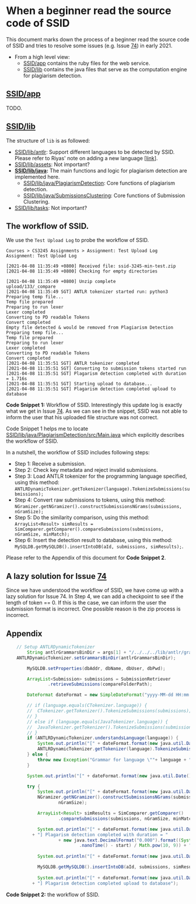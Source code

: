 # When a beginner read the source code of SSID

This document marks down the process of a beginner read the source code of SSID and tries to resolve some issues (e.g. Issue [74](https://github.com/WING-NUS/SSID/issues/74)) in early 2021. 



- From a high level view:
  - [SSID/app](https://github.com/WING-NUS/SSID/tree/master/app) contains the ruby files for the web service.
  - [SSID/lib](https://github.com/WING-NUS/SSID/tree/master/lib) contains the java files that serve as the computation engine for plagiarism detection.



## [SSID/app](https://github.com/WING-NUS/SSID/tree/master/app) 

TODO.



## [SSID/lib](https://github.com/WING-NUS/SSID/tree/master/lib) 

The structure of `lib` is as followed:

- [SSID/lib/antlr](https://github.com/WING-NUS/SSID/tree/master/lib/antlr): Support different languages to be detected by SSID. Please refer to Riyas' note on adding a new language [[link](https://github.com/WING-NUS/SSID/blob/master/doc/add_support_for_new_language.md)].
- [SSID/lib/assets](https://github.com/WING-NUS/SSID/tree/master/lib/assets): Not important?
- **[SSID/lib/java](https://github.com/WING-NUS/SSID/tree/master/lib/java):** The main functions and logic for plagiarism detection are implemented here.
  - [SSID/lib/java/PlagiarismDetection](https://github.com/WING-NUS/SSID/tree/master/lib/java/PlagiarismDetection): Core functions of plagiarism detection.
  - [SSID/lib/java/SubmissionsClustering](https://github.com/WING-NUS/SSID/tree/master/lib/java/SubmissionsClustering): Core functions of Submission Clustering. 
- [SSID/lib/tasks](https://github.com/WING-NUS/SSID/tree/master/lib/tasks): Not important?



## The workflow of SSID.

We use the `Test Upload Log` to probe the workflow of SSID. 

```
Courses > CS3245 Assignments > Assignment: Test Upload Log
Assignment: Test Upload Log

[2021-04-08 11:35:49 +0800] Received file: ssid-3245-min-test.zip 
[2021-04-08 11:35:49 +0800] Checking for empty directories

[2021-04-08 11:35:49 +0800] Unzip complete 
upload/133/_compare 
[2021-04-08 11:35:49 SGT] ANTLR tokenizer started run: python3 
Preparing temp file... 
Temp file prepared 
Preparing to run lexer 
Lexer completed 
Converting to PD readable Tokens 
Convert completed 
Empty file detected & would be removed from Plagiarism Detection 
Preparing temp file... 
Temp file prepared 
Preparing to run lexer 
Lexer completed 
Converting to PD readable Tokens 
Convert completed 
[2021-04-08 11:35:51 SGT] ANTLR tokenizer completed 
[2021-04-08 11:35:51 SGT] Converting to submission tokens started run 
[2021-04-08 11:35:51 SGT] Plagarism detection completed with duration = 1.716s 
[2021-04-08 11:35:51 SGT] Starting upload to database... 
[2021-04-08 11:35:51 SGT] Plagarism detection completed upload to database
```

**Code Snippet 1:** Workflow of SSID. Interestingly this update log is exactly what we get in Issue [74](https://github.com/WING-NUS/SSID/issues/74). As we can see in the snippet, SSID was not able to inform the user that his uploaded file structure was not correct. 



Code Snippet 1 helps me to locate [SSID/lib/java/PlagiarismDetection/src/Main.java](https://github.com/WING-NUS/SSID/blob/master/lib/java/PlagiarismDetection/src/Main.java) which explicitly describes the workflow of SSID. 

In a nutshell, the workflow of SSID includes following steps:

- Step 1: Receive a submission.
- Step 2: Check key metadata and reject invalid submissions. 
- Step 3: Load ANTLR tokenizer for the programming language specified, using this method: `ANTLRDynamicTokenizer.getTokenizer(language).TokenizeSubmissions(submissions);`
- Step 4: Convert raw submissions to tokens, using this method: `NGramizer.getNGramizer().constructSubmissionsNGrams(submissions, nGramSize);`
- Step 5: Do the similarity comparison, using this method: `ArrayList<Result> simResults = SimComparer.getComparer().compareSubmissions(submissions, nGramSize, minMatch);`
- Step 6: Insert the detection result to database, using this method: `MySQLDB.getMySQLDB().insertIntoDB(aId, submissions, simResults);`.

Please refer to the Appendix of this document for **Code Snippet 2**. 



## A lazy solution for Issue [74](https://github.com/WING-NUS/SSID/issues/74)

Since we have understood the workflow of SSID, we have come up with a lazy solution for Issue 74. 
In Step 4, we can add a checkpoint to see if the length of token == 0. If this is the case, we can inform the user the submission format is incorrect. One possible reason is the zip process is incorrect. 



## Appendix

```java
    // Setup ANTLRDynamicTokenizer
		String antlrGrammarsBinDir = args[1] + "/../../../lib/antlr/grammars/bin/";
    ANTLRDynamicTokenizer.setGrammarsBinDir(antlrGrammarsBinDir);

		MySQLDB.setProperties(dbAddr, dbName, dbUser, dbPwd);

		ArrayList<Submission> submissions = SubmissionRetriever
				.retrieveSubmissions(compareFolderPath);

		DateFormat dateFormat = new SimpleDateFormat("yyyy-MM-dd HH:mm:ss z");

		// if (language.equals(CTokenizer.language)) {
		// 	CTokenizer.getTokenizer().TokenizeSubmissions(submissions);
		// } 
		// else if (language.equals(JavaTokenizer.language)) {
		// 	JavaTokenizer.getTokenizer().TokenizeSubmissions(submissions);
		// } 
		if (ANTLRDynamicTokenizer.understandsLanguage(language)) {
			System.out.println("[" + dateFormat.format(new java.util.Date()) + "] ANTLR tokenizer started run: " + language);
			ANTLRDynamicTokenizer.getTokenizer(language).TokenizeSubmissions(submissions);
		} else {
			throw new Exception("Grammar for language \""+ language + "\" not found");
		}

		System.out.println("[" + dateFormat.format(new java.util.Date()) + "] ANTLR tokenizer completed");

		try {
			System.out.println("[" + dateFormat.format(new java.util.Date()) + "] Converting to submission tokens started run");
			NGramizer.getNGramizer().constructSubmissionsNGrams(submissions,
					nGramSize);

			ArrayList<Result> simResults = SimComparer.getComparer()
					.compareSubmissions(submissions, nGramSize, minMatch);

			System.out.println("[" + dateFormat.format(new java.util.Date()) 
          + "] Plagarism detection completed with duration = "
					+ new java.text.DecimalFormat("0.000").format((System
							.nanoTime() - start) / Math.pow(10, 9)) + "s");
			
			System.out.println("[" + dateFormat.format(new java.util.Date()) + "] Starting upload to database...");

			MySQLDB.getMySQLDB().insertIntoDB(aId, submissions, simResults);
			
			System.out.println("[" + dateFormat.format(new java.util.Date()) 
          + "] Plagarism detection completed upload to database");

```

**Code Snippet 2:** the workflow of SSID. 

